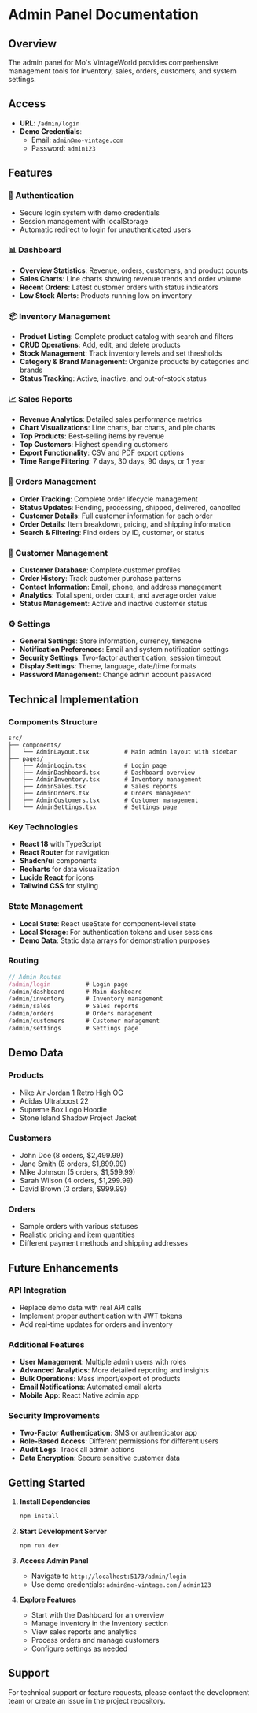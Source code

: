 # Admin Panel Documentation

## Overview
The admin panel for Mo's VintageWorld provides comprehensive management tools for inventory, sales, orders, customers, and system settings.

## Access
- **URL**: `/admin/login`
- **Demo Credentials**:
  - Email: `admin@mo-vintage.com`
  - Password: `admin123`

## Features

### 🔐 Authentication
- Secure login system with demo credentials
- Session management with localStorage
- Automatic redirect to login for unauthenticated users

### 📊 Dashboard
- **Overview Statistics**: Revenue, orders, customers, and product counts
- **Sales Charts**: Line charts showing revenue trends and order volume
- **Recent Orders**: Latest customer orders with status indicators
- **Low Stock Alerts**: Products running low on inventory

### 📦 Inventory Management
- **Product Listing**: Complete product catalog with search and filters
- **CRUD Operations**: Add, edit, and delete products
- **Stock Management**: Track inventory levels and set thresholds
- **Category & Brand Management**: Organize products by categories and brands
- **Status Tracking**: Active, inactive, and out-of-stock status

### 📈 Sales Reports
- **Revenue Analytics**: Detailed sales performance metrics
- **Chart Visualizations**: Line charts, bar charts, and pie charts
- **Top Products**: Best-selling items by revenue
- **Top Customers**: Highest spending customers
- **Export Functionality**: CSV and PDF export options
- **Time Range Filtering**: 7 days, 30 days, 90 days, or 1 year

### 🛒 Orders Management
- **Order Tracking**: Complete order lifecycle management
- **Status Updates**: Pending, processing, shipped, delivered, cancelled
- **Customer Details**: Full customer information for each order
- **Order Details**: Item breakdown, pricing, and shipping information
- **Search & Filtering**: Find orders by ID, customer, or status

### 👥 Customer Management
- **Customer Database**: Complete customer profiles
- **Order History**: Track customer purchase patterns
- **Contact Information**: Email, phone, and address management
- **Analytics**: Total spent, order count, and average order value
- **Status Management**: Active and inactive customer status

### ⚙️ Settings
- **General Settings**: Store information, currency, timezone
- **Notification Preferences**: Email and system notification settings
- **Security Settings**: Two-factor authentication, session timeout
- **Display Settings**: Theme, language, date/time formats
- **Password Management**: Change admin account password

## Technical Implementation

### Components Structure
```
src/
├── components/
│   └── AdminLayout.tsx          # Main admin layout with sidebar
├── pages/
│   ├── AdminLogin.tsx           # Login page
│   ├── AdminDashboard.tsx       # Dashboard overview
│   ├── AdminInventory.tsx       # Inventory management
│   ├── AdminSales.tsx           # Sales reports
│   ├── AdminOrders.tsx          # Orders management
│   ├── AdminCustomers.tsx       # Customer management
│   └── AdminSettings.tsx        # Settings page
```

### Key Technologies
- **React 18** with TypeScript
- **React Router** for navigation
- **Shadcn/ui** components
- **Recharts** for data visualization
- **Lucide React** for icons
- **Tailwind CSS** for styling

### State Management
- **Local State**: React useState for component-level state
- **Local Storage**: For authentication tokens and user sessions
- **Demo Data**: Static data arrays for demonstration purposes

### Routing
```typescript
// Admin Routes
/admin/login          # Login page
/admin/dashboard      # Main dashboard
/admin/inventory      # Inventory management
/admin/sales          # Sales reports
/admin/orders         # Orders management
/admin/customers      # Customer management
/admin/settings       # Settings page
```

## Demo Data

### Products
- Nike Air Jordan 1 Retro High OG
- Adidas Ultraboost 22
- Supreme Box Logo Hoodie
- Stone Island Shadow Project Jacket

### Customers
- John Doe (8 orders, $2,499.99)
- Jane Smith (6 orders, $1,899.99)
- Mike Johnson (5 orders, $1,599.99)
- Sarah Wilson (4 orders, $1,299.99)
- David Brown (3 orders, $999.99)

### Orders
- Sample orders with various statuses
- Realistic pricing and item quantities
- Different payment methods and shipping addresses

## Future Enhancements

### API Integration
- Replace demo data with real API calls
- Implement proper authentication with JWT tokens
- Add real-time updates for orders and inventory

### Additional Features
- **User Management**: Multiple admin users with roles
- **Advanced Analytics**: More detailed reporting and insights
- **Bulk Operations**: Mass import/export of products
- **Email Notifications**: Automated email alerts
- **Mobile App**: React Native admin app

### Security Improvements
- **Two-Factor Authentication**: SMS or authenticator app
- **Role-Based Access**: Different permissions for different users
- **Audit Logs**: Track all admin actions
- **Data Encryption**: Secure sensitive customer data

## Getting Started

1. **Install Dependencies**
   ```bash
   npm install
   ```

2. **Start Development Server**
   ```bash
   npm run dev
   ```

3. **Access Admin Panel**
   - Navigate to `http://localhost:5173/admin/login`
   - Use demo credentials: `admin@mo-vintage.com` / `admin123`

4. **Explore Features**
   - Start with the Dashboard for an overview
   - Manage inventory in the Inventory section
   - View sales reports and analytics
   - Process orders and manage customers
   - Configure settings as needed

## Support

For technical support or feature requests, please contact the development team or create an issue in the project repository. 